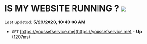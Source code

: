 # IS MY WEBSITE RUNNING ? [![](https://img.shields.io/static/v1?label=Sponsor&message=%E2%9D%A4&logo=GitHub&color=%23fe8e86)](https://github.com/sponsors/<username>)

Last updated: **5/29/2023, 10:49:38 AM**

- `GET` [https://youssefservice.me](https://youssefservice.me) - **Up** (1207ms)
